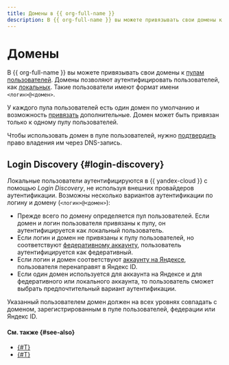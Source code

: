 ```yaml
---
title: Домены в {{ org-full-name }}
description: В {{ org-full-name }} вы можете привязывать свои домены к пулам пользователей. Домены позволяют аутентифицировать пользователей как локальных.
---
```


# Домены


В {{ org-full-name }} вы можете привязывать свои домены к [пулам пользователей](user-pools.md). Домены позволяют аутентифицировать пользователей, как [локальных](../../iam/concepts/users/accounts.md#local). Такие пользователи имеют формат имени `<логин>@<домен>`.

У каждого пула пользователей есть один домен по умолчанию и возможность [привязать](../operations/user-pools/add-domain.md) дополнительные. Домен может быть привязан только к одному пулу пользователей.

Чтобы использовать домен в пуле пользователей, нужно [подтвердить](../operations/user-pools/validate-domain.md) право владения им через DNS-запись.

## Login Discovery {#login-discovery}

Локальные пользователи аутентифицируются в {{ yandex-cloud }} с помощью _Login Discovery_, не используя внешних провайдеров аутентификации. Возможны несколько вариантов аутентификации по логину и домену (`<логин>@<домен>`):

* Прежде всего по домену определяется пул пользователей. Если домен и логин пользователя привязаны к пулу, он аутентифицируется как локальный пользователь.
* Если логин и домен не привязаны к пулу пользователей, но соответствуют [федеративному аккаунту](../../iam/concepts/users/accounts.md#saml-federation), пользователь аутентифицируется как федеративный.
* Если логин и домен соответствуют [аккаунту на Яндексе](../../iam/concepts/users/accounts#passport), пользователя перенаправят в Яндекс ID.
* Если один домен используется для аккаунта на Яндексе и для федеративного или локального аккаунта, то пользователь сможет выбрать предпочтительный вариант аутентификации.

Указанный пользователем домен должен на всех уровнях совпадать с доменом, зарегистрированным в пуле пользователей, федерации или Яндекс ID.

#### См. также {#see-also}

* [{#T}](../operations/user-pools/add-domain.md)
* [{#T}](../operations/user-pools/validate-domain.md)